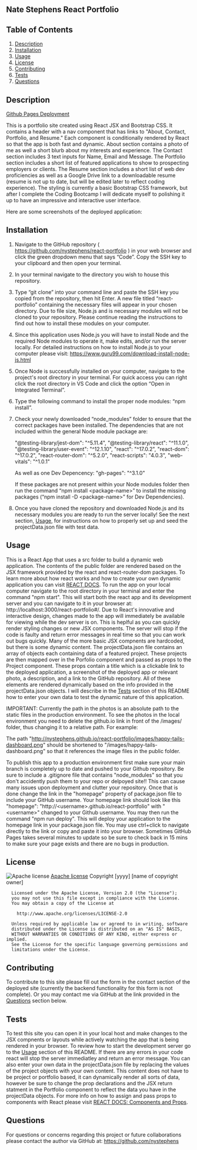 ## Nate Stephens React Portfolio

## Table of Contents
1. [Description](#description)
2. [Installation](#installation)
3. [Usage](#usage)
4. [License](#license)
5. [Contributing](#contributing)
6. [Tests](#tests)
7. [Questions](#questions)

## Description

[Github Pages Deployment](https://nystephens.github.io/react-portfolio/#/)

This is a portfolio site created using React JSX and Bootstrap CSS. It contains a header with a nav component that has links to "About,  Contact, Portfolio, and Resume."  Each component is conditionally rendered by React so that the app is both fast and dynamic. About section contains a photo of me as well a short blurb about my interests and experience.  The Contact section includes 3 text inputs for Name, Email and Message. The Portfolio section includes a short list of featured applications to show to prospecting employers or clients.  The Resume section includes a short list of web dev proficiencies as well as a Google Drive link to a downloadable resume (resume is not up to date, but will be edited later to reflect coding experience).  The styling is currently a basic Bootstrap CSS framework, but after I complete the Coding Bootcamp I will dedicate myself to polishing it up to have an impressive and interactive user interface.

Here are some screenshots of the deployed application:



## Installation
1.  Navigate to the GitHub repository ( https://github.com/nystephens/react-portfolio ) in your web browser and click the green dropdown menu that says “Code”.  Copy the SSH key to your clipboard and then open your terminal.  

2.  In your terminal navigate to the directory you wish to house this repository.   

3.  Type “git clone” into your command line and paste the SSH key you copied from the repository, then hit Enter.  A new file titled “react-portfolio” containing the necessary files will appear in your chosen directory.  Due to file size, Node.js and is necessary  modules will not be cloned to your repository.  Please continue reading the instructions to find out how to install these modules on your computer.   

4.  Since this application uses Node.js you will have to install Node and the required Node modules to operate it, make edits, and/or run the server locally.  For detailed instructions on how  to install Node.js to your computer please visit: https://www.guru99.com/download-install-node-js.html  

5.  Once Node is successfully installed on your computer, navigate to the project's root directory in your terminal.  For quick access you can right click the root directory in VS Code and click the option “Open in Integrated Terminal”. 

6.  Type the following command to install the proper node modules: “npm install”.  

7.  Check your newly downloaded “node_modules” folder to ensure that the correct packages have been installed.  The dependencies that are not included within the general Node module package are:

    "@testing-library/jest-dom": "^5.11.4",
    "@testing-library/react": "^11.1.0",
    "@testing-library/user-event": "^12.1.10",
    "react": "^17.0.2",
    "react-dom": "^17.0.2",
    "react-router-dom": "^5.2.0",
    "react-scripts": "4.0.3",
    "web-vitals": "^1.0.1"

    As well as one Dev Depencency: "gh-pages": "^3.1.0"

    If these packages are not present within your Node modules folder then run the command “npm install \<package-name\>” to install the missing packages (“npm install -D \<package-name\>”  for Dev Dependencies). 

8.  Once you have cloned the repository and downloaded Node.js and its necessary modules you are ready to run the server locally! See the next section, [Usage](#usage), for instructions on how to properly set up and seed the projectData.json file with test data.

## Usage
This is a React App that uses a src folder to build a dynamic web application.  The contents of the public folder are rendered based on the JSX framework provided by the react and react-router-dom packages.  To learn more about how react works and how to create your own dynamic application you can visit [REACT DOCS](https://reactjs.org/docs/getting-started.html).  To run the app on your local computer navigate to the root directory in your terminal and enter the command "npm start".  This will start both the react app and its development server and you can navigate to it in your browser at: http://localhost:3000/react-portfolio#/.  Due to React's innovative and interactive design, changes made to the app will immediately be available for viewing while the dev server is on.  This is heplful as you can quickly render styling changes or new JSX components. The server will stop if the code is faulty and return error messages in real time so that you can work out bugs quickly.  Many of the more basic JSX compnents are hardcoded, but there is some dynamic content.  The projectData.json file contains an array of objects each containing data of a featured project.  These projects are then mapped over in the Porfolio component and passed as props to the Project component.  These props contain a title which is a clickable link to the deployed application, a screenshot of the deployed app or relevant photo, a description, and  a link to the GitHub repository.  All of these elements are rendered dynamically based on the info provided in the projectData.json objects. I will describe in the [Tests](#tests) section of this README how to enter your own data to test the dynamic nature of this application.

IMPORTANT: Currently the path in the photos is an absolute path to the static files in the production environment.  To see the photos in the local environment you need to delete the github.io link in front of the /images/ folder, thus changing it to a relative path. For example:

The path "http://nystephens.github.io/react-portfolio/images/happy-tails-dashboard.png" should be shortened to "/images/happy-tails-dashboard.png" so that it references the image files in the public folder.

To publish this app to a production environment first make sure your main branch is completely up to date and pushed to your Github repository.  Be sure to include a .gitignore file that contains "node_modules" so that you don't accidently push them to your repo or delpoyed site!!  This can cause many issues upon deployment and clutter your repository.  Once that is done change the link in the "homepage" property of package.json file to include your GitHub username.  Your homepage link should look like this "homepage": "http://\<username\>.github.io/react-portfolio" with "\<username\>" changed to your Github username. You may then run the command "npm run deploy".  This will deploy your application to the homepage link in your package.json file.  You may use ctrl+click to navigate directly to the link or copy and paste it into your browser.  Sometimes GitHub Pages takes several minutes to update so be sure to check back in 15 mins to make sure your page exists and there are no bugs in production.

## License
![Apache license](https://img.shields.io/badge/license-Apache2.0-brightgreen)
[Apache license](http://www.apache.org/licenses/)
   Copyright [yyyy] [name of copyright owner]

      Licensed under the Apache License, Version 2.0 (the "License");
      you may not use this file except in compliance with the License.
      You may obtain a copy of the License at
   
        http://www.apache.org/licenses/LICENSE-2.0
   
      Unless required by applicable law or agreed to in writing, software
      distributed under the License is distributed on an "AS IS" BASIS,
      WITHOUT WARRANTIES OR CONDITIONS OF ANY KIND, either express or implied.
      See the License for the specific language governing permissions and
      limitations under the License.

## Contributing
To contribute to this site please fill out the form in the contact section of the deployed site (currently the backend functionality for this form is not complete).  Or you may contact me via GitHub at the link provided in the [Questions](#questions) section below. 

## Tests
To test this site you can open it in your local host and make changes to the JSX compnents or layouts while actively watching the app that is being rendered in your browser.  To review how to start the development server go to the [Usage](#usage) section of this README.  If there are any errors in your code react will stop the server immediatley and return an error message.  You can also enter your own data in the projectData.json file by replacing the values of the project objects with your own content.  This content does not have to be project or portfolio based, it can dynamically render all sorts of data, however be sure to change the prop declarations and the JSX return statment in the Portfolio component to reflect the data you have in the projectData objects.  For more info on how to assign and pass props to components with React please visit [REACT DOCS: Components and Props](https://reactjs.org/docs/components-and-props.html).

## Questions
For questions or concerns regarding this project or future collaborations please contact the author via GitHub at:
https://github.com/nystephens
